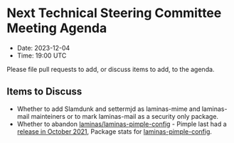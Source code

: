 # Next Technical Steering Committee Meeting Agenda

- Date: 2023-12-04
- Time: 19:00 UTC

Please file pull requests to add, or discuss items to add, to the agenda.

## Items to Discuss

- Whether to add Slamdunk and settermjd as laminas-mime and laminas-mail mainteiners or to mark laminas-mail as a security only package.
- Whether to abandon [laminas/laminas-pimple-config](https://github.com/laminas/laminas-pimple-config) - Pimple last had a [release in October 2021](https://github.com/silexphp/Pimple/tags), Package stats for [laminas-pimple-config](https://packagist.org/packages/laminas/laminas-pimple-config/stats).
